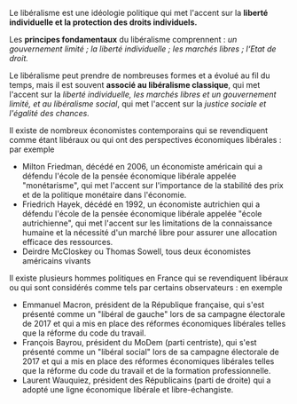 Le libéralisme est une idéologie politique qui met l'accent sur la **liberté individuelle et la protection des droits individuels.**

Les **principes fondamentaux** du libéralisme comprennent : *un gouvernement limité ; la liberté individuelle ; les marchés libres ; l‘Etat de droit.*

Le libéralisme peut prendre de nombreuses formes et a évolué au fil du temps, mais il est souvent **associé au libéralisme classique**, qui met l'accent sur la *liberté individuelle, les marchés libres et un gouvernement limité, et au libéralisme social*, qui met l'accent sur la *justice sociale et l'égalité des chances.*

Il existe de nombreux économistes contemporains qui se revendiquent comme étant libéraux ou qui ont des perspectives économiques libérales : par exemple

-   Milton Friedman, décédé en 2006, un économiste américain qui a défendu l'école de la pensée économique libérale appelée "monétarisme", qui met l'accent sur l'importance de la stabilité des prix et de la politique monétaire dans l'économie.
-   Friedrich Hayek, décédé en 1992, un économiste autrichien qui a défendu l'école de la pensée économique libérale appelée "école autrichienne", qui met l'accent sur les limitations de la connaissance humaine et la nécessité d'un marché libre pour assurer une allocation efficace des ressources.
-   Deirdre McCloskey ou Thomas Sowell, tous deux économistes américains vivants

Il existe plusieurs hommes politiques en France qui se revendiquent libéraux ou qui sont considérés comme tels par certains observateurs : en exemple

-   Emmanuel Macron, président de la République française, qui s'est présenté comme un "libéral de gauche" lors de sa campagne électorale de 2017 et qui a mis en place des réformes économiques libérales telles que la réforme du code du travail.
-   François Bayrou, président du MoDem (parti centriste), qui s'est présenté comme un "libéral social" lors de sa campagne électorale de 2017 et qui a mis en place des réformes économiques libérales telles que la réforme du code du travail et de la formation professionnelle.
-   Laurent Wauquiez, président des Républicains (parti de droite) qui a adopté une ligne économique libérale et libre-échangiste.
